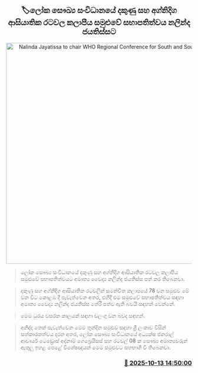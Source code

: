 <p align='center'><b><h2 align='center' title='Nalinda Jayatissa to chair WHO Regional Conference for South and Southeast Asia'>🏷ලෝක සෞඛ්‍ය සංවිධානයේ දකුණු සහ අග්නිදිග ආසියාතික රටවල කලාපීය සමුළුවේ සභාපතිත්වය නලින්ද ජයතිස්සට</h2></b></p>
<p align='center'><img src='https://helakuru.sgp1.cdn.digitaloceanspaces.com/esana/images/lib/who-nalinda.jpg' width='600' alt='Nalinda Jayatissa to chair WHO Regional Conference for South and Southeast Asia'></p>

> ලෝක සෞඛ්‍ය සංවිධානයේ දකුණු සහ අග්නිදිග ආසියාතික රටවල කලාපීය සමුළුවේ සභාපතිත්වයට අමාත්‍ය වෛද්‍ය නලින්ද ජයතිස්ස පත් කර තිබෙනවා.

> දකුණු සහ අග්නිදිග ආසියාතික රටවලින් සමන්විත කලාපයේ 78 වන සමුළුව මේ වන විට කොළඹ දී පැවැත්වෙන අතර, එහිදී එම සමුළුවේ සභාපතිත්වය සඳහා අමාත්‍ය වෛද්‍ය නලින්ද ජයතිස්ස තේරී පත්ව ඇති බවයි සඳහන් වෙන්නේ.

> මෙම ධුරය වසරක කාලයක් සඳහා වලංගු වන බවද සඳහන්.

> අනිද්දා තෙක් පැවැත්වෙන මෙම තුන්දින සමුළුව සඳහා ශ්‍රී ලංකාව විසින් සත්කාරකත්වය දරන අතර, ලෝක සෞඛ්‍ය සංවිධානයේ අධ්‍යක්ෂ ජනරාල් ආචාර්ය ටෙඩ්‍රොස් අද්නාම් ගෙබ්‍රෙයිසස් සහ රටවල් 08 ක සෞඛ්‍ය අමාත්‍යවරුන් ඇතුලු ඉහළ පෙළේ විශේෂඥයන් මෙම සමුළුවට සහභාගී වී තිබෙනවා.



<h3 align='right'><a href='https://www.helakuru.lk/esana/p/114440/'>📅 2025-10-13 14:50:00</a></h3>
